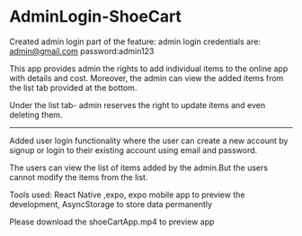 # AdminLogin-ShoeCart
Created admin login part of the feature:
admin login credentials are: admin@gmail.com password:admin123

This app provides admin the rights to add individual items to the online app with details and cost. Moreover, the admin can view the added items from the list tab provided at the bottom.

Under the list tab- admin reserves the right to update items and even deleting them.

__________________________________________________________________________________________________________________________________________________________________________________________________________________

Added user login functionality where the user can create a new account by signup or login to their existing account using email and password.

The users can view the list of items added by the admin.But the users cannot modify the items from the list.

Tools used: React Native ,expo, expo mobile app to preview the development, AsyncStorage to store data permanently

Please download the shoeCartApp.mp4 to preview app
